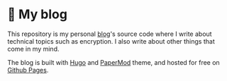 # 🌱 My blog

This repository is my personal [blog](https://cognivibes.github.io/)'s source code where I write about technical topics such as encryption. I also write about other things that come in my mind.

The blog is built with [Hugo](https://gohugo.io/) and [PaperMod](https://github.com/adityatelange/hugo-PaperMod) theme, and hosted for free on [Github Pages](https://pages.github.com/).
